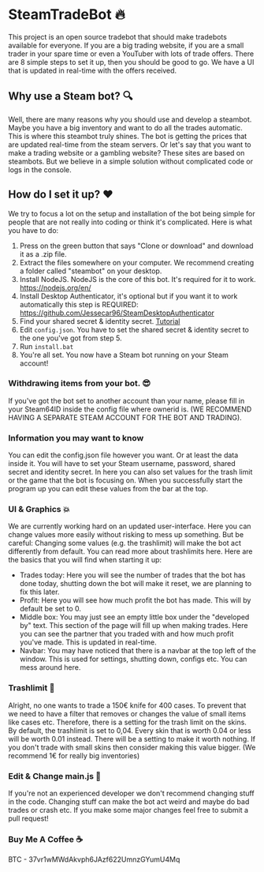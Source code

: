 # SteamTradeBot :fire:
This project is an open source tradebot that should make tradebots available for everyone. If you are a big trading website, if you are a small trader in your spare time or even a YouTuber with lots of trade offers. There are 8 simple steps to set it up, then you should be good to go. We have a UI that is updated in real-time with the offers received. 

## Why use a Steam bot? :mag:
Well, there are many reasons why you should use and develop a steambot. Maybe you have a big inventory and want to do all the trades automatic. This is where this steambot truly shines. The bot is getting the prices that are updated real-time from the steam servers. Or let's say that you want to make a trading website or a gambling website? These sites are based on steambots. But we believe in a simple solution without complicated code or logs in the console. 

## How do I set it up? :heart:
We try to focus a lot on the setup and installation of the bot being simple for people that are not really into coding or think it's complicated.
Here is what you have to do:

1. Press on the green button that says "Clone or download" and download it as a .zip file. 
2. Extract the files somewhere on your computer. We recommend creating a folder called "steambot" on your desktop. 
3. Install NodeJS. NodeJS is the core of this bot. It's required for it to work. https://nodejs.org/en/
4. Install Desktop Authenticator, it's optional but if you want it to work automatically this step is REQUIRED: https://github.com/Jessecar96/SteamDesktopAuthenticator
5. Find your shared secret & identity secret. [Tutorial](https://www.youtube.com/watch?v=JjdOJVSZ9Mo)
6. Edit `config.json`. You have to set the shared secret & identity secret to the one you've got from step 5. 
7. Run `install.bat`
8. You're all set. You now have a Steam bot running on your Steam account! 

### Withdrawing items from your bot. :sunglasses:
If you've got the bot set to another account than your name, please fill in your Steam64ID inside the config file where ownerid is. 
(WE RECOMMEND HAVING A SEPARATE STEAM ACCOUNT FOR THE BOT AND TRADING).

### Information you may want to know
You can edit the config.json file however you want. Or at least the data inside it. You will have to set your Steam username, password, shared secret and identity secret. In here you can also set values for the trash limit or the game that the bot is focusing on. When you successfully start the program up you can edit these values from the bar at the top. 

### UI & Graphics :boom:
We are currently working hard on an updated user-interface. Here you can change values more easily without risking to mess up something. But be careful: Changing some values (e.g. the trashlimit) will make the bot act differently from default. You can read more about trashlimits here. Here are the basics that you will find when starting it up:
 - Trades today: Here you will see the number of trades that the bot has done today, shutting down the bot will make it reset, we are planning to fix this later.
 - Profit: Here you will see how much profit the bot has made. This will by default be set to 0.
 - Middle box: You may just see an empty little box under the "developed by" text. This section of the page will fill up when making trades. Here you can see the partner that you traded with and how much profit you've made. This is updated in real-time.
 - Navbar: You may have noticed that there is a navbar at the top left of the window. This is used for settings, shutting down, configs etc. You can mess around here.

### Trashlimit :shit:
Alright, no one wants to trade a 150€ knife for 400 cases. To prevent that we need to have a filter that removes or changes the value of small items like cases etc. Therefore, there is a setting for the trash limit on the skins. By default, the trashlimit is set to 0,04. Every skin that is worth 0.04 or less will be worth 0.01 instead. There will be a setting to make it worth nothing. If you don't trade with small skins then consider making this value bigger. (We recommend 1€ for really big inventories) 

### Edit & Change main.js :scroll:
If you're not an experienced developer we don't recommend changing stuff in the code. Changing stuff can make the bot act weird and maybe do bad trades or crash etc. If you make some major changes feel free to submit a pull request!

### Buy Me A Coffee :coffee:
BTC - 37vr1wMWdAkvph6JAzf622UmnzGYumU4Mq



